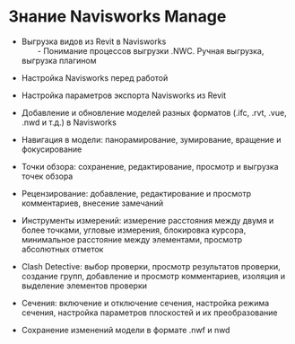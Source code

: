 # Знание Navisworks Manage

- Выгрузка видов из Revit в Navisworks  
  - Понимание процессов выгрузки .NWC. Ручная выгрузка, выгрузка плагином

- Настройка Navisworks перед работой

- Настройка параметров экспорта Navisworks из Revit

- Добавление и обновление моделей разных форматов (.ifc, .rvt, .vue, .nwd и т.д.) в Navisworks

- Навигация в модели: панорамирование, зумирование, вращение и фокусирование

- Точки обзора: сохранение, редактирование, просмотр и выгрузка точек обзора

- Рецензирование: добавление, редактирование и просмотр комментариев, внесение замечаний

- Инструменты измерений: измерение расстояния между двумя и более точками, угловые измерения, блокировка курсора, минимальное расстояние между элементами, просмотр абсолютных отметок

- Clash Detective: выбор проверки, просмотр результатов проверки, создание групп, добавление и просмотр комментариев, изоляция и выделение элементов проверки

- Сечения: включение и отключение сечения, настройка режима сечения, настройка параметров плоскостей и их преобразование

- Сохранение изменений модели в формате .nwf и nwd
